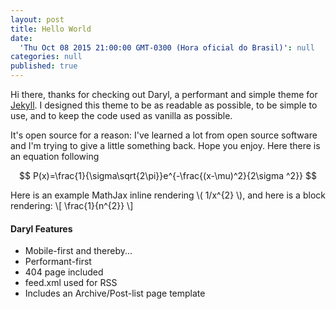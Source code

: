 ```yaml
---
layout: post
title: Hello World
date:
  'Thu Oct 08 2015 21:00:00 GMT-0300 (Hora oficial do Brasil)': null
categories: null
published: true
---
```

Hi there, thanks for checking out Daryl, a performant and simple theme for [Jekyll](http://jekyllrb.com). I designed this theme to be as readable as possible, to be simple to use, and to keep the code used as vanilla as possible.

It's open source for a reason: I've learned a lot from open source software and I'm trying to give a little something back. Hope you enjoy. Here there is an equation following

$$ P(x)=\frac{1}{\sigma\sqrt{2\pi}}e^{-\frac{(x-\mu)^2}{2\sigma ^2}} $$

Here is an example MathJax inline rendering \\( 1/x^{2} \\), and here is a block rendering: 
\\[ \frac{1}{n^{2}} \\]

#### Daryl Features
- Mobile-first and thereby...
- Performant-first
- 404 page included
- feed.xml used for RSS
- Includes an Archive/Post-list page template
